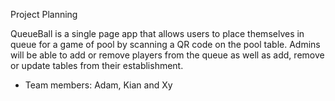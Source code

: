   Project Planning

QueueBall is a single page app that allows users to place themselves in queue for a game of pool by scanning a QR code on the pool table.
Admins will be able to add or remove players from the queue as well as add, remove or update tables from their establishment.  
  
- Team members: Adam, Kian and Xy
